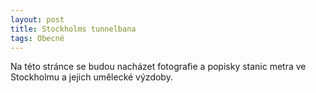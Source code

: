 ```yaml
---
layout: post
title: Stockholms tunnelbana
tags: Obecné
---
```


Na této stránce se budou nacházet fotografie a popisky stanic metra ve Stockholmu a jejich umělecké výzdoby.
